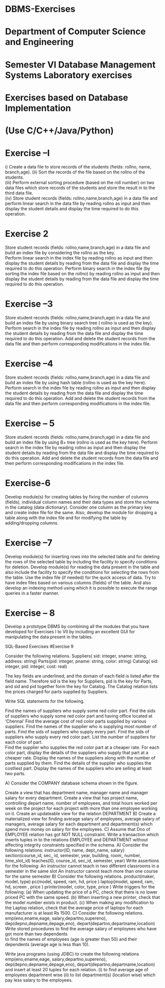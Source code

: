 # DBMS-Exercises

# Department of Computer Science and Engineering 
# Semester   VI Database Management Systems Laboratory exercises
# Exercises based on Database Implementation 
# (Use C/C++/Java/Python)

# Exercise –I  
i) Create a data file to store records of the students (fields: rollno, name, branch,age).  (ii) Sort the records of the file based on the rollno of the students.  
(iii) Perform external sorting procedure (based on the roll number) on two data files which store records of the students and store the result in to the third data file.  
(iv) Store student records (fields: rollno,name,branch,age) in a data file and perform linear search in the data file by reading rollno as input and then display the student details and display the time required to do this operation. 

# Exercise 2  
Store student records (fields: rollno,name,branch,age) in a data file  and build an index file by considering the rollno as the key.  
Perform linear search in the index file by reading rollno as input and then display the student details by reading from the data file and display the time required to do this operation. 
Perform binary search in the index file (by sorting the index file based on the rollno) by reading rollno as input and then display the student details by reading from the data file and display the time required to do this operation. 

# Exercise –3
Store student records (fields: rollno,name,branch,age) in a data file and build an index file by using binary search tree ( rollno  is used as the key). 
Perform search in the index file by reading rollno as input and then display the student details by reading from the data file and display the time required to do this operation. 
Add and delete the student records from the data file and then perform corresponding modifications in the index file. 

# Exercise –4
Store student records (fields: rollno,name,branch,age) in a data file and build an index file by using hash table (rollno  is used as the key here). 
Perform search in the index file by reading rollno as input and then display the student details by reading from the data file and display the time required to do this operation. 
Add and delete the student records from the data file and then perform corresponding modifications in the index file.  

# Exercise – 5 
Store student records (fields: rollno,name,branch,age) in a data file and build an index file by using B+ tree  (rollno  is used as the key here). 
Perform search in the index file by reading rollno as input and then display the student details by reading from the data file and display the time required to do this operation. 
Add and delete the student records from the data file and then perform corresponding modifications in the index file.  

# Exercise-6
Develop module(s) for creating tables by fixing the number of columns (fields), individual column names and their data types and store the schema in the catalog (data dictionary). Consider one column as the primary key and create index file for the same. Also, develop the module for dropping a table along with the index file and for modifying the table by adding/dropping columns.

# Exercise –7
Develop module(s) for inserting rows into the selected table and for deleting the rows of the selected table by including the facility to specify conditions for deletion.
Develop module(s) for reading the data present in the table and also include the facility to specify the conditions for selecting the rows from the table.  Use the index file (if needed) for the quick access of data.  Try to have index files based on various columns (fields) of the table. And also develop an indexing method using which it is possible to execute the range queries in a faster manner.

# Exercise – 8
Develop a prototype DBMS by combining all the modules that you have developed for Exercises I to VII  by including an excellent GUI for manipulating the data present in the tables. 

SQL-Based Exercises 
#Exercise  9

Consider the following relations.
Suppliers( sid: integer, sname: string, address: string)
Parts(pid: integer, pname: string, color: string)
Catalog( sid: integer, pid: integer, cost: real)

The key fields are underlined, and the domain of each field is listed after the field name.
Therefore sid is the key for Suppliers, pid is the key for Parts, and sid and pid together form
the key for Catalog. The Catalog relation lists the prices charged for parts supplied by Suppliers. 

Write SQL statements for the following. 

Find the names of suppliers who supply some red color part. 
Find the sids of suppliers who supply some red color part and having office located at ‘Chennai’
Find the average cost of red color parts supplied by various suppliers. 
Find the names of the supplier who is supplying most number of parts.
Find the sids of suppliers who supply every part.
Find the sids of suppliers who supply every red color part.
List the number of suppliers for each color of part.  
Find the supplier who supplies the red color part at a cheaper rate. 
For each color part, display the details of the suppliers who supply that part at a cheaper rate.
Display the names of the suppliers along with the number of parts supplied by them.
Find the details of the supplier who supplies the costliest part.
Display the names of the suppliers who are selling at least two parts. 

     
A)  Consider the COMPANY database schema shown in the figure.





Create a view that has department name, manager name and manager salary for every department.
Create a view that  has project name, controlling depart name, number of employees, and total hours worked per week on the project for each project with more than one employee working on it.
Create an updateable view for the relation DEPARTMENT
B)       Create a materialized view for finding average salary of employees, average salary of managers, average salary for each department and department(s) which spend more money on salary for the employees.
C)     Assume that Dno of EMPLOYEE relation has got NOT NULL constraint. Write a transaction which inserts tuples in to the relations EMPLOYEE and DEPARTMENT without affecting integrity constraints specified in the schema. 
A) Consider the following relations:
instructor(ID, name, dept_name, salary)
section(course_id, sec_ id, semester, year, building, room_ number, time_slot_id)
teaches(ID, course_id, sec_id, semester, year) 
Write assertions for the following: 
An instructor cannot teach in two different classrooms in a semester in the same slot
An instructor cannot teach more than one course for the same semester 
B)   Consider the following relations. 
product(maker, model, type)
pc(model, speed, ram, hd, price )
laptop(model, speed, ram, hd, screen , price )
printer(model, color, type, price ) 
Write triggers for the following:
(a) When updating the price of a PC, check that there is no lower priced PC with the same speed. 
(b) When inserting a new printer, check that the model number exists in product.
(c)  When making any modification to the Laptop relation, check that the average price of laptops for each manufacturer is at least Rs 1500. 
C)  Consider the following relations. 
emp(eno,ename,eage, salary,departno,supereno), dep(depno,depname,depage,eno), depart(departno,departname,location)
Write stored procedures 
to find the average salary of employees who have got more than two  dependents  
to find the names of employees (age is greater than 50)  and their dependents (average age is less than 10).  

 Write java programs  (using JDBC)
to create the following relations  emp(eno,ename,eage, salary,departno,supereno), dep(depno,depname,depage,eno), depart(departno,departname,location) and insert at least 20  tuples for each relation.
(i) to find average age of employees department wise  (ii) to list department(s)  (location wise) which pay less salary to the employees.  

